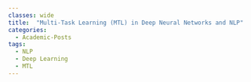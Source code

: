 ```yaml
---
classes: wide
title:  "Multi-Task Learning (MTL) in Deep Neural Networks and NLP"
categories:
  - Academic-Posts
tags:
  - NLP
  - Deep Learning
  - MTL
---
```

